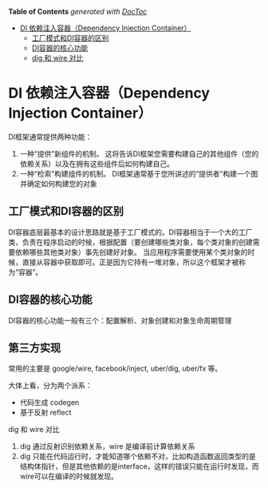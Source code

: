 <!-- START doctoc generated TOC please keep comment here to allow auto update -->
<!-- DON'T EDIT THIS SECTION, INSTEAD RE-RUN doctoc TO UPDATE -->
**Table of Contents**  *generated with [DocToc](https://github.com/thlorenz/doctoc)*

- [DI 依赖注入容器（Dependency Injection Container）](#di-%E4%BE%9D%E8%B5%96%E6%B3%A8%E5%85%A5%E5%AE%B9%E5%99%A8dependency-injection-container)
  - [工厂模式和DI容器的区别](#%E5%B7%A5%E5%8E%82%E6%A8%A1%E5%BC%8F%E5%92%8Cdi%E5%AE%B9%E5%99%A8%E7%9A%84%E5%8C%BA%E5%88%AB)
  - [DI容器的核心功能](#di%E5%AE%B9%E5%99%A8%E7%9A%84%E6%A0%B8%E5%BF%83%E5%8A%9F%E8%83%BD)
  - [dig 和 wire 对比](#dig-%E5%92%8C-wire-%E5%AF%B9%E6%AF%94)

<!-- END doctoc generated TOC please keep comment here to allow auto update -->

# DI 依赖注入容器（Dependency Injection Container）

DI框架通常提供两种功能：
1. 一种“提供”新组件的机制。
这将告诉DI框架您需要构建自己的其他组件（您的依赖关系）以及在拥有这些组件后如何构建自己。
2. 一种“检索”构建组件的机制。
DI框架通常基于您所讲述的“提供者”构建一个图并确定如何构建您的对象

## 工厂模式和DI容器的区别

DI容器底层最基本的设计思路就是基于工厂模式的。DI容器相当于一个大的工厂类，负责在程序启动的时候，根据配置（要创建哪些类对象，每个类对象的创建需要依赖哪些其他类对象）事先创建好对象。
当应用程序需要使用某个类对象的时候，直接从容器中获取即可。正是因为它持有一堆对象，所以这个框架才被称为“容器”。


## DI容器的核心功能
DI容器的核心功能一般有三个：配置解析、对象创建和对象生命周期管理

## 第三方实现

常用的主要是 google/wire, facebook/inject, uber/dig, uber/fx 等。

大体上看，分为两个派系：

- 代码生成 codegen
- 基于反射 reflect

dig 和 wire 对比

1. dig 通过反射识别依赖关系，wire 是编译前计算依赖关系
2. dig 只能在代码运行时，才能知道哪个依赖不对，比如构造函数返回类型的是结构体指针，但是其他依赖的是interface，这样的错误只能在运行时发现，而wire可以在编译的时候就发现。